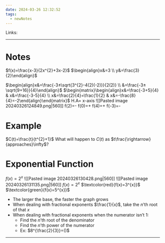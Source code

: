```yaml
---
date: 2024-03-26 12:32:52
tags:
  - newNotes
---
```


Links: 

---
# Notes
$f(x)=\frac{x-3}{2x^{2}+3x-2}$
$\begin{align}x&=3 \\ y&=\frac{3}{2}\end{align}$

$\begin{align}x&=\frac{-3±\sqrt{3^{2}-4(2)(-2)}}{2(2)} \\ &=\frac{-3±\sqrt{9+16}}{4}\end{align}$
$\begin{matrix}\begin{align}x&=\frac{-3+5}{4} & x&=\frac{-3-5}{4}  \\ x&=\frac{2}{4}=\frac{1}{2} & x&=-\frac{8}{4}=-2\end{align}\end{matrix}$
H.A= x-axis
![[Pasted image 20240326124849.png|560]]
f(2)=-
f(0)=+
f(4)=+
f(-3)=-

# Example
$C(t)=\frac{t}{t^{2}+1}$
What will happen to $C(t)$ as $t\frac{\rightarrow}{approaches}\infty$?

# Exponential Function
$f(x)=2^{x}$
![[Pasted image 20240326130428.png|560]]
![[Pasted image 20240326131135.png|560]]
$f(x)=2^{x}$
$\textcolor{red}{f(x)=3^{x}}$
$\textcolor{green}{f(x)=5^{x}}$
- The larger the base, the faster the graph grows
- When dealing with fractional exponents $\frac{1}{x}$, take the $n$’th root of that $x$
- When dealing with fractional exponents when the numerator isn’t 1:
	- Find the $n$’th root of the denominator
	- Find the $n$’th power of the numerator
	- Ex: $8^{\frac{2}{3}}=()$
---
